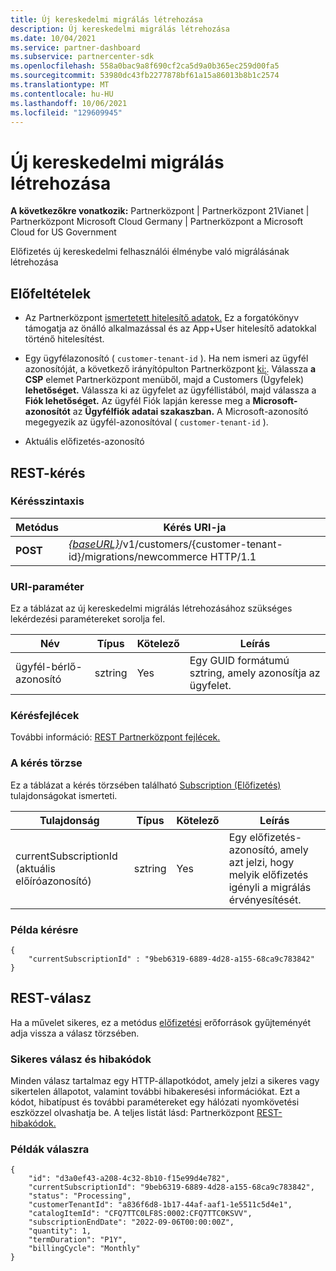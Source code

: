 ```yaml
---
title: Új kereskedelmi migrálás létrehozása
description: Új kereskedelmi migrálás létrehozása
ms.date: 10/04/2021
ms.service: partner-dashboard
ms.subservice: partnercenter-sdk
ms.openlocfilehash: 558a0bac9a8f690cf2ca5d9a0b365ec259d00fa5
ms.sourcegitcommit: 53980dc43fb2277878bf61a15a86013b8b1c2574
ms.translationtype: MT
ms.contentlocale: hu-HU
ms.lasthandoff: 10/06/2021
ms.locfileid: "129609945"
---
```

#  <a name="create-a-new-commerce-migration"></a>Új kereskedelmi migrálás létrehozása

**A következőkre vonatkozik:** Partnerközpont | Partnerközpont 21Vianet | Partnerközpont Microsoft Cloud Germany | Partnerközpont a Microsoft Cloud for US Government

Előfizetés új kereskedelmi felhasználói élménybe való migrálásának létrehozása

## <a name="prerequisites"></a>Előfeltételek

- Az Partnerközpont [ismertetett hitelesítő adatok.](partner-center-authentication.md) Ez a forgatókönyv támogatja az önálló alkalmazással és az App+User hitelesítő adatokkal történő hitelesítést.

- Egy ügyfélazonosító ( `customer-tenant-id` ). Ha nem ismeri az ügyfél azonosítóját, a következő irányítópulton Partnerközpont [ki:](https://partner.microsoft.com/dashboard). Válassza **a CSP** elemet Partnerközpont menüből, majd a Customers (Ügyfelek) **lehetőséget.** Válassza ki az ügyfelet az ügyféllistából, majd válassza a **Fiók lehetőséget.** Az ügyfél Fiók lapján keresse meg a **Microsoft-azonosítót** az **Ügyfélfiók adatai szakaszban.** A Microsoft-azonosító megegyezik az ügyfél-azonosítóval ( `customer-tenant-id` ).

- Aktuális előfizetés-azonosító

## <a name="rest-request"></a>REST-kérés

### <a name="request-syntax"></a>Kérésszintaxis

| Metódus  | Kérés URI-ja                                                                                                            |
|---------|------------------------------------------------------------------------------------------------------------------------|
|**POST** | [*{baseURL}*](partner-center-rest-urls.md)/v1/customers/{customer-tenant-id}/migrations/newcommerce HTTP/1.1           |

### <a name="uri-parameter"></a>URI-paraméter

Ez a táblázat az új kereskedelmi migrálás létrehozásához szükséges lekérdezési paramétereket sorolja fel.

| Név               | Típus   | Kötelező | Leírás                                           |
|--------------------|--------|----------|-------------------------------------------------------|
| ügyfél-bérlő-azonosító | sztring | Yes      | Egy GUID formátumú sztring, amely azonosítja az ügyfelet. |

### <a name="request-headers"></a>Kérésfejlécek

További információ: [REST Partnerközpont fejlécek.](headers.md)

### <a name="request-body"></a>A kérés törzse

Ez a táblázat a kérés törzsében található [Subscription (Előfizetés)](subscription-resources.md) tulajdonságokat ismerteti.

| Tulajdonság              | Típus             | Kötelező        | Leírás |
|-----------------------|------------------|-----------------|-----------------------------------------------------------------------------------------------------------|
| currentSubscriptionId (aktuális előíróazonosító) | sztring           | Yes             | Egy előfizetés-azonosító, amely azt jelzi, hogy melyik előfizetés igényli a migrálás érvényesítését.            |

### <a name="request-example"></a>Példa kérésre

```http
{
    "currentSubscriptionId" : "9beb6319-6889-4d28-a155-68ca9c783842"
}
```

## <a name="rest-response"></a>REST-válasz

Ha a művelet sikeres, ez a metódus [előfizetési](subscription-resources.md) erőforrások gyűjteményét adja vissza a válasz törzsében.

### <a name="response-success-and-error-codes"></a>Sikeres válasz és hibakódok

Minden válasz tartalmaz egy HTTP-állapotkódot, amely jelzi a sikeres vagy sikertelen állapotot, valamint további hibakeresési információkat. Ezt a kódot, hibatípust és további paramétereket egy hálózati nyomkövetési eszközzel olvashatja be. A teljes listát lásd: Partnerközpont [REST-hibakódok.](error-codes.md)

### <a name="response-examples"></a>Példák válaszra

```http
{
    "id": "d3a0ef43-a208-4c32-8b10-f15e99d4e782",
    "currentSubscriptionId": "9beb6319-6889-4d28-a155-68ca9c783842",
    "status": "Processing",
    "customerTenantId": "a836f6d8-1b17-44af-aaf1-1e5511c5d4e1",
    "catalogItemId": "CFQ7TTC0LF8S:0002:CFQ7TTC0KSVV",
    "subscriptionEndDate": "2022-09-06T00:00:00Z",
    "quantity": 1,
    "termDuration": "P1Y",
    "billingCycle": "Monthly"
}
```

